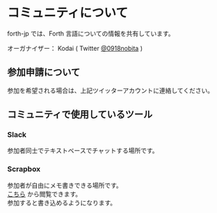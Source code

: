 # コミュニティについて

forth-jp では、Forth 言語についての情報を共有しています。

オーガナイザー： Kodai ( Twitter [@0918nobita](https://twitter.com/0918nobita) )

## 参加申請について

参加を希望される場合は、上記ツイッターアカウントに連絡してください。

## コミュニティで使用しているツール

### Slack

参加者同士でテキストベースでチャットする場所です。

### Scrapbox

参加者が自由にメモ書きできる場所です。  
[こちら](https://scrapbox.io/forth-jp/) から閲覧できます。  
参加すると書き込めるようになります。
